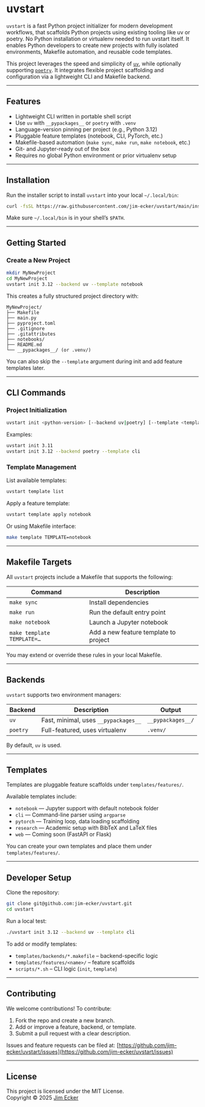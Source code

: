 # uvstart

`uvstart` is a fast Python project initializer for modern development workflows, that scaffolds Python projects using existing tooling like uv or poetry. No Python installation or virtualenv needed to run uvstart itself. It enables Python developers to create new projects with fully isolated environments, Makefile automation, and reusable code templates.

This project leverages the speed and simplicity of [`uv`](https://github.com/astral-sh/uv), while optionally supporting [`poetry`](https://python-poetry.org/). It integrates flexible project scaffolding and configuration via a lightweight CLI and Makefile backend.

---

## Features

- Lightweight CLI written in portable shell script
- Use `uv` with `__pypackages__` or `poetry` with `.venv`
- Language-version pinning per project (e.g., Python 3.12)
- Pluggable feature templates (notebook, CLI, PyTorch, etc.)
- Makefile-based automation (`make sync`, `make run`, `make notebook`, etc.)
- Git- and Jupyter-ready out of the box
- Requires no global Python environment or prior virtualenv setup

---

## Installation

Run the installer script to install `uvstart` into your local `~/.local/bin`:

```bash
curl -fsSL https://raw.githubusercontent.com/jim-ecker/uvstart/main/installer.sh | bash
```

Make sure `~/.local/bin` is in your shell’s `$PATH`.

---

## Getting Started

### Create a New Project

```bash
mkdir MyNewProject
cd MyNewProject
uvstart init 3.12 --backend uv --template notebook
```

This creates a fully structured project directory with:

```
MyNewProject/
├── Makefile
├── main.py
├── pyproject.toml
├── .gitignore
├── .gitattributes
├── notebooks/
├── README.md
└── __pypackages__/ (or .venv/)
```

You can also skip the `--template` argument during init and add feature templates later.

---

## CLI Commands

### Project Initialization

```bash
uvstart init <python-version> [--backend uv|poetry] [--template <template-name>]
```

Examples:

```bash
uvstart init 3.11
uvstart init 3.12 --backend poetry --template cli
```

### Template Management

List available templates:

```bash
uvstart template list
```

Apply a feature template:

```bash
uvstart template apply notebook
```

Or using Makefile interface:

```bash
make template TEMPLATE=notebook
```

---

## Makefile Targets

All `uvstart` projects include a Makefile that supports the following:

| Command                     | Description                          |
|----------------------------|--------------------------------------|
| `make sync`                | Install dependencies                 |
| `make run`                 | Run the default entry point          |
| `make notebook`            | Launch a Jupyter notebook            |
| `make template TEMPLATE=…` | Add a new feature template to project |

You may extend or override these rules in your local Makefile.

---

## Backends

`uvstart` supports two environment managers:

| Backend | Description                            | Output            |
|---------|----------------------------------------|-------------------|
| `uv`    | Fast, minimal, uses `__pypackages__`   | `__pypackages__/` |
| `poetry`| Full-featured, uses virtualenv         | `.venv/`          |

By default, `uv` is used.

---

## Templates

Templates are pluggable feature scaffolds under `templates/features/`.

Available templates include:

- `notebook` — Jupyter support with default notebook folder
- `cli` — Command-line parser using `argparse`
- `pytorch` — Training loop, data loading scaffolding
- `research` — Academic setup with BibTeX and LaTeX files
- `web` — Coming soon (FastAPI or Flask)

You can create your own templates and place them under `templates/features/`.

---

## Developer Setup

Clone the repository:

```bash
git clone git@github.com:jim-ecker/uvstart.git
cd uvstart
```

Run a local test:

```bash
./uvstart init 3.12 --backend uv --template cli
```

To add or modify templates:

- `templates/backends/*.makefile` – backend-specific logic
- `templates/features/<name>/` – feature scaffolds
- `scripts/*.sh` – CLI logic (`init`, `template`)

---

## Contributing

We welcome contributions! To contribute:

1. Fork the repo and create a new branch.
2. Add or improve a feature, backend, or template.
3. Submit a pull request with a clear description.

Issues and feature requests can be filed at:
[https://github.com/jim-ecker/uvstart/issues](https://github.com/jim-ecker/uvstart/issues)

---

## License

This project is licensed under the MIT License.  
Copyright © 2025 [Jim Ecker](https://github.com/jim-ecker)
